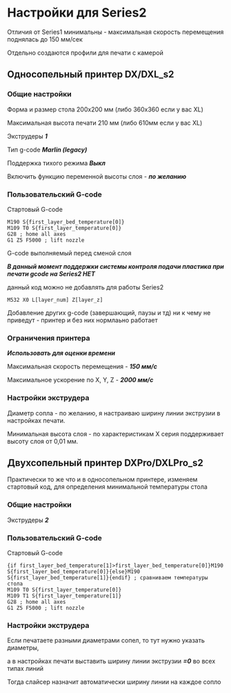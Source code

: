 # Настройки для Series2

Отличия от Series1 минимальны - максимальная скорость перемещения поднялась до 150 мм/сек

Отдельно создаются профили для печати с камерой

## Односопельный принтер DX/DXL_s2

### Общие настройки

Форма и размер стола 200х200 мм (либо 360х360 если у вас XL)

Максимальная высота печати 210 мм (либо 610мм если у вас XL)

Экструдеры ***1***

Тип g-code ***Marlin (legacy)***

Поддержка тихого режима ***Выкл***

Включить функцию переменной высоты слоя - ***по желанию***

### Пользовательский G-code

Стартовый G-code
```
M190 S{first_layer_bed_temperature[0]}
M109 T0 S{first_layer_temperature[0]}
G28 ; home all axes
G1 Z5 F5000 ; lift nozzle
```
G-code выполняемый перед сменой слоя  

***В данный момент поддержки системы контроля подачи пластика при печати gcode на Series2 НЕТ***

данный код можно не добавлять для работы Series2
```
M532 X0 L[layer_num] Z[layer_z]
```
Добавление других g-code (завершающий, паузы и тд) ни к чему не приведут - принтер и без них нормлаьно работает

### Ограничения принтера

***Использовать для оценки времени***

Максимальная скорость перемещения - ***150 мм/с***

Максимальное ускорение по X, Y, Z - ***2000 мм/с***

### Настройки экструдера

Диаметр сопла - по желанию, я настраиваю ширину линии экструзии в настройках печати.

Минимальная высота слоя - по характеристикам X серия поддерживает высоту слоя от 0,01 мм.

## Двухсопельный принтер DXPro/DXLPro_s2

Практически то же что и в односопельном принтере, изменяем стартовый код, для определения минимальной температуры стола

### Общие настройки

Экструдеры ***2***

### Пользовательский G-code

Стартовый G-code
```
{if first_layer_bed_temperature[1]>first_layer_bed_temperature[0]}M190 S{first_layer_bed_temperature[0]}{else}M190 S{first_layer_bed_temperature[1]}{endif} ; сравниваем температуры стола
M109 T0 S{first_layer_temperature[0]}
M109 T1 S{first_layer_temperature[1]}
G28 ; home all axes
G1 Z5 F5000 ; lift nozzle
```

### Настройки экструдера

Если печатаете разными диаметрами сопел, то тут нужно указать диаметры, 

а в настройках печати выставить ширину линии экструзии ***=0***  во всех типах линий

Тогда слайсер назначит автоматически ширину линии на каждое сопло